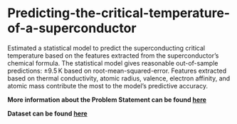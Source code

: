 # Predicting-the-critical-temperature-of-a-superconductor
Estimated a statistical model to predict the superconducting critical temperature based on the features extracted from the superconductor’s chemical formula. The statistical model gives reasonable out-of-sample predictions: ±9.5 K based on root-mean-squared-error. Features extracted based on thermal conductivity, atomic radius, valence, electron affinity, and atomic mass contribute the most to the model’s predictive accuracy.

**More information about the Problem Statement can be found [here](https://www.sciencedirect.com/science/article/abs/pii/S0927025618304877?via%3Dihub)**

**Dataset can be found [here](https://archive.ics.uci.edu/ml/datasets/Superconductivty+Data)**
